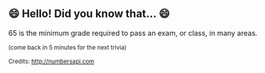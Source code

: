 ## :smile: Hello! Did you know that... :smile:
65 is the minimum grade required to pass an exam, or class, in many areas.

<sup>(come back in 5 minutes for the next trivia)</sup>


<sup>Credits: http://numbersapi.com</sup>
